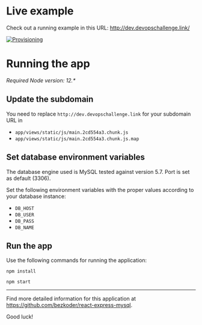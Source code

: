 # Live example
Check out a running example in this URL: http://dev.devopschallenge.link/

[![Provisioning](https://github.com/hmanzur/challenge-demo/actions/workflows/provision.yml/badge.svg)](https://github.com/hmanzur/challenge-demo/actions/workflows/provision.yml)

# Running the app

_Required Node version: 12.*_

## Update the subdomain
You need to replace `http://dev.devopschallenge.link` for your subdomain URL in 
+ `app/views/static/js/main.2cd554a3.chunk.js` 
+ `app/views/static/js/main.2cd554a3.chunk.js.map`

## Set database environment variables
The database engine used is MySQL tested against version 5.7. Port is set as default (3306).

Set the following environment variables with the proper values according to your database instance:
+ `DB_HOST`
+ `DB_USER`
+ `DB_PASS`
+ `DB_NAME`


## Run the app

Use the following commands for running the application:

```
npm install
```

```
npm start
```

---

Find more detailed information for this application at https://github.com/bezkoder/react-express-mysql.

Good luck!
